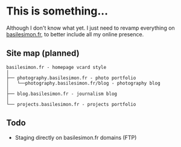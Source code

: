 # This is something...

Although I don't know what yet.
I just need to revamp everything on [basilesimon.fr](http://basilesimon.fr), to better include all my online presence.

## Site map (planned)

```
basilesimon.fr - homepage vcard style
│
├── photography.basilesimon.fr - photo portfolio
│   └──photography.basilesimon.fr/blog - photography blog
│
├── blog.basilesimon.fr - journalism blog
│
└── projects.basilesimon.fr - projects portfolio

```

## Todo

- Staging directly on basilesimon.fr domains (FTP)
